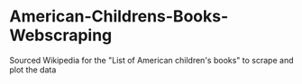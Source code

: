 # American-Childrens-Books-Webscraping
Sourced Wikipedia for the "List of American children's books" to scrape and plot the data
